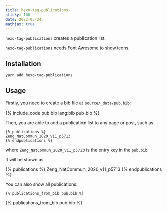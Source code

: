 ```yaml
---
title: hexo-tag-publications
sticky: 100
date: 2022-05-24
mathjax: true
---
```


`hexo-tag-publications` creates a publication list. 

`hexo-tag-publications` needs Font Awesome to show icons.

## Installation

```sh
yarn add hexo-tag-publications
```

## Usage

Firstly, you need to create a bib file at `source/_data/pub.bib`:

{% include_code pub.bib lang:bib pub.bib %}

Then, you are able to add a publication list to any page or post, such as

```
{% publications %}
Zeng_NatCommun_2020_v11_p5713
{% endpublications %}
```

where `Zeng_NatCommun_2020_v11_p5713` is the entry key in the `pub.bib`.

It will be shown as 

{% publications %}
Zeng_NatCommun_2020_v11_p5713
{% endpublications %}

You can also show all publications:

```
{% publications_from_bib pub.bib %}
```

{% publications_from_bib pub.bib %}